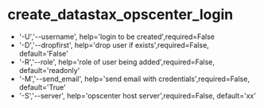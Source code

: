 # create_datastax_opscenter_login
- '-U','--username', help='login to be created',required=False
- '-D','--dropfirst', help='drop user if exists',required=False, default='False'
- '-R','--role', help='role of user being added',required=False, default='readonly'
- '-M','--send_email', help='send email with credentials',required=False, default='True'
- '-S','--server', help='opscenter host server',required=False, default='xx'
